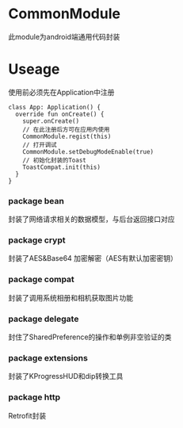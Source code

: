 # CommonModule
此module为android端通用代码封装
# Useage
使用前必须先在Application中注册
```
class App: Application() {
  override fun onCreate() {
    super.onCreate()
    // 在此注册后方可在应用内使用
    CommonModule.regist(this)
    // 打开调试
    CommonModule.setDebugModeEnable(true)
    // 初始化封装的Toast
    ToastCompat.init(this)
  }
}
```

### package bean
封装了网络请求相关的数据模型，与后台返回接口对应
### package crypt
封装了AES&Base64 加密解密（AES有默认加密密钥）
### package compat
封装了调用系统相册和相机获取图片功能
### package delegate
封住了SharedPreference的操作和单例非空验证的类
### package extensions
封装了KProgressHUD和dip转换工具
### package http
Retrofit封装
